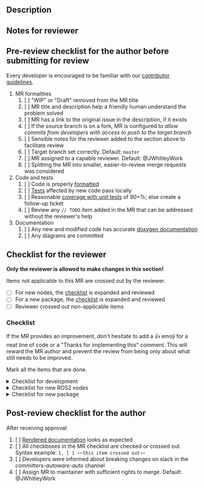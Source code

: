 ## Description
<!-- What is the high-level purpose of this merge request? Link to existing issue -->

## Notes for reviewer
<!-- Items in addition to the checklist below that the reviewer should pay special attention to. How to test the code... -->

## Pre-review checklist for the author before submitting for review

Every developer is encouraged to be familiar with our [contributor guidelines](https://autowarefoundation.gitlab.io/autoware.auto/AutowareAuto/contributor-guidelines.html).

1. MR formalities
   1. [ ] "WIP" or "Draft" removed from the MR title
   1. [ ] MR title and description help a friendly human understand the problem solved
   1. [ ] MR has a link to the original issue in the description, if it exists
   1. [ ] If the source branch is on a fork, MR is configured to *allow commits from developers with access to push to the target branch*
   1. [ ] Sensible notes for the reviewer added to the section above to facilitate review
   1. [ ] Target branch set correctly. Default: `master`
   1. [ ] MR assigned to a capable reviewer. Default: @JWhitleyWork
   1. [ ] Splitting the MR into smaller, easier-to-review merge requests was considered
1. Code and tests
   1. [ ] Code is properly [formatted](https://autowarefoundation.gitlab.io/autoware.auto/AutowareAuto/contributor-guidelines.html#contributors-guidelines-formatting)
   1. [ ] [Tests](https://autowarefoundation.gitlab.io/autoware.auto/AutowareAuto/contributor-guidelines.html#contributors-guidelines-run-tests) affected by new code pass locally
   1. [ ] Reasonable [coverage with unit tests](https://autowarefoundation.gitlab.io/autoware.auto/AutowareAuto/contributor-guidelines.html#contributors-guidelines-coverage) of 90+%; else create a follow-up ticket
   1. [ ] Review any `// TODO` item added in the MR that can be addressed without the reviewer's help
1. Documentation
   1. [ ] Any new and modified code has accurate [doxygen documentation](https://autowarefoundation.gitlab.io/autoware.auto/AutowareAuto/documentation.html#documentation-source-code)
   1. [ ] Any diagrams are committed

## Checklist for the reviewer

**Only the reviewer is allowed to make changes in this section!**

Items not applicable to this MR are crossed out by the reviewer.

- [ ] For new nodes, the [checklist](#new-node) is expanded and reviewed
- [ ] For a new package, the [checklist](#new-package) is expanded and reviewed
- [ ] Reviewer crossed out non-applicable items

### Checklist

If the MR provides an improvement, don't hesitate to add a :thumbsup: emoji for a neat line of code or a "Thanks for implementing this" comment. This will reward the MR author and prevent the review from being only about what still needs to be improved.

Mark all the items that are done.
<details>
<summary markdown="span"><a name="general">Checklist for development</a></summary>

1. Basic checks
   1. [ ] The MR title describes what is being done on the ticket
   1. [ ] All functional code written in C++14, tooling code may be written in Python 3.5+ or Bash
   1. [ ] The first commit has a proper [commit message](https://autowarefoundation.gitlab.io/autoware.auto/AutowareAuto/contributor-guidelines.html#contributors-guidelines-commits) to be used as a basis for the squashed commit created at the very end
1. Code correctness
   1. [ ] The problem/feature is solved (reproducibly)
   1. [ ] The solution is performant enough for the use case in mind
   1. [ ] Any disabled lints inside the code or at the package level are justified
1. Open work
   1. [ ] Any added source-code comment about future work refers to a follow-up GitLab issue explicitly; e.g., `// TODO #551 refactor code below`
1. Documentation
   1. [ ] New classes, methods, functions in headers are documented with doxygen-style comments
   1. [ ] If implementation (of a function...) is modified, the doxygen documentation is updated accordingly
   1. [ ] The [design article](https://autowarefoundation.gitlab.io/autoware.auto/AutowareAuto/documentation.html#documentation-package) is updated with the implementation
   1. [ ] Drawings are created when needed and committed to `git`
   1. [ ] Modified files have a license that is [compatible](https://gitlab.com/autowarefoundation/autoware.auto/AutowareAuto/-/blob/master/CONTRIBUTING.md) with AutowareAuto
1. Testing
   1. [ ] Code coverage with unit tests does not decrease. Aim for coverage with unit tests of 90+%; else create a follow-up ticket
   1. [ ] Unit tests make sense and cover the business logic and error cases
   1. [ ] Integration tests are sensible and not flaky

</details>

<details>
  <summary markdown="span"><a name="new-node">Checklist for new ROS2 nodes</a></summary>

1. [ ] Every nodes is [registered as a component](https://autowarefoundation.gitlab.io/autoware.auto/AutowareAuto/contributor-guidelines.html#contributors-guidelines-components)
1. [ ] The [naming conventions](https://autowarefoundation.gitlab.io/autoware.auto/AutowareAuto/autoware-common-naming-guidelines.html) are followed
1. [ ] At least the basic launch integration test is included

</details>

<details>
  <summary markdown="span"><a name="new-package">Checklist for new package</a></summary>

1. Structure
   1. [ ] The package name and organization into files is sensible
   1. [ ] Core functionality is separated from the ROS2-specific part where reasonable
   1. [ ] There is a design document that explains the package at a high level
   1. [ ] All dependencies are explicitly included in [`package.xml`](https://autowarefoundation.gitlab.io/autoware.auto/AutowareAuto/contributor-guidelines.html#contributors-guidelines-minimal-package-xml-example) with the proper `<*depend>` declaration

When starting from scratch, new packages should be created with the [`autoware_auto_create_pkg`](https://autowarefoundation.gitlab.io/autoware.auto/AutowareAuto/autoware_auto_create_pkg-package-design.html) macro and they will automatically satisfy the following criteria.

1. If an existing package is added to `AutowareAuto`, it should match the output of `autoware_auto_create_pkg` regarding
   1. [ ] same set of linters
   1. [ ] visibility control
   1. [ ] finding build dependencies in [`cmake`](https://autowarefoundation.gitlab.io/autoware.auto/AutowareAuto/contributor-guidelines.html#contributors-guidelines-minimal-cmake-example) with `ament_auto_find_build_dependencies()`
   1. [ ] installing with `ament_auto_package()`
 </details>

## Post-review checklist for the author

After receiving approval:

1. [ ] [Rendered documentation](https://autowarefoundation.gitlab.io/autoware.auto/AutowareAuto/documentation.html#documentation-rendering) looks as expected
1. [ ] All checkboxes in the MR checklist are checked or crossed out. Syntax example: `1. [ ] ~~this item crossed out~~`
1. [ ] Developers were informed about breaking changes on slack in the _committers-autoware-auto_ channel
1. [ ] Assign MR to maintainer with sufficient rights to merge. Default: @JWhitleyWork
